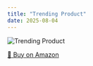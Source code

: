```yaml
---
title: "Trending Product"
date: 2025-08-04
---
```


<img src="" alt="Trending Product" style="max-width:100%;"/>

[🛒 Buy on Amazon](?tag=dineshtechblo-21)